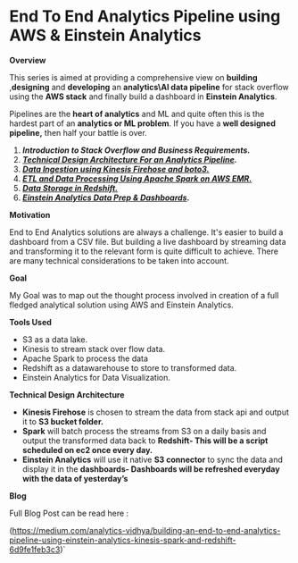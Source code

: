 # End To End Analytics Pipeline using AWS & Einstein Analytics
 
**Overview**

This series is aimed at providing a comprehensive view on  **building**  ,**designing**  and  **developing**  an  **analytics\AI data pipeline**  for stack overflow using the  **AWS stack**  and finally build a dashboard in  **Einstein Analytics**.

Pipelines are the  **heart of analytics**  and ML and quite often this is the hardest part of an  **analytics or ML problem**. If you have a  **well designed pipeline,**  then half your battle is over.

1.  **_Introduction to Stack Overflow and Business Requirements._**
2.  [**_Technical Design Architecture For an Analytics Pipeline_**](https://medium.com/p/fe14643c67fd)**_._**
3.  [**_Data Ingestion using Kinesis Firehose and boto3._**](https://medium.com/p/5fec529f2a51)
4.  [**_ETL and Data Processing Using Apache Spark on AWS EMR._**](https://medium.com/p/3e889784ba70)
5.  [**_Data Storage in Redshift._**](https://medium.com/p/6fd649f25854)
6.  [**_Einstein Analytics Data Prep & Dashboards_**](https://medium.com/p/18b4a5aa135b)**_._**

**Motivation**

End to End Analytics solutions are always a challenge. It's easier to build a dashboard from a CSV file. But building a live dashboard by streaming data and transforming it to the relevant form is quite difficult to achieve.
There are many technical considerations to be taken into account.

**Goal**

My Goal was to map out the thought process involved in creation of a full fledged analytical solution using AWS and Einstein Analytics.

**Tools Used**

* S3  as a data lake.
* Kinesis to stream stack over flow data.
* Apache Spark to process the data
* Redshift as a datawarehouse to store to transformed data.
* Einstein Analytics for Data Visualization.

**Technical Design Architecture**

-   **Kinesis Firehose**  is chosen to stream the data from stack api and output it to  **S3 bucket folder.**
-   **Spark** will batch process the streams from S3 on a daily basis and output the transformed data back to  **Redshift- This will be a script scheduled on ec2 once every day.**
-   **Einstein Analytics**  will use it native  **S3 connector**  to sync the data and display it in the  **dashboards- Dashboards will be refreshed everyday with the data of yesterday’s**

**Blog** 

Full Blog Post can be read here :

(https://medium.com/analytics-vidhya/building-an-end-to-end-analytics-pipeline-using-einstein-analytics-kinesis-spark-and-redshift-6d9fe1feb3c3)`
